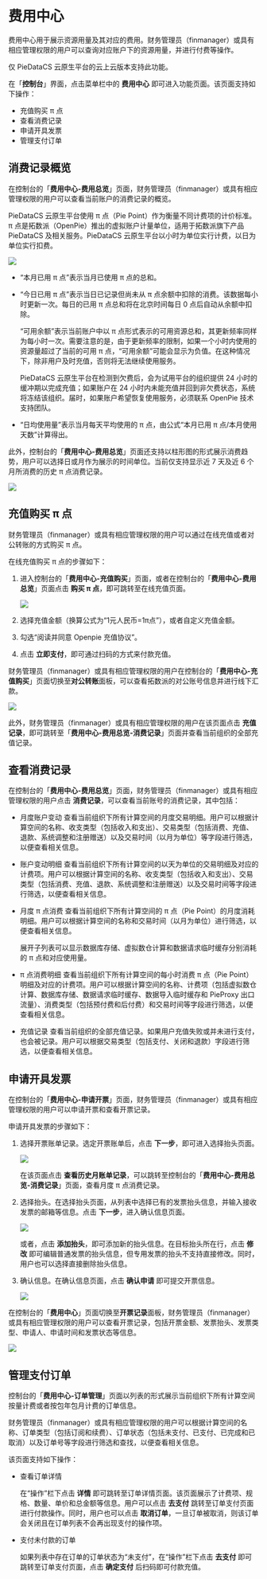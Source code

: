 # 费用中心

费用中心用于展示资源用量及其对应的费用。财务管理员（finmanager）或具有相应管理权限的用户可以查询对应账户下的资源用量，并进行付费等操作。

<note type="tip">
    <p>仅 PieDataCS 云原生平台的云上云版本支持此功能。</p>   
</note>

在「**控制台**」界面，点击菜单栏中的 **费用中心** 即可进入功能页面。该页面支持如下操作：
* 充值购买 π 点
* 查看消费记录
* 申请开具发票
* 管理支付订单

## 消费记录概览

在控制台的「**费用中心-费用总览**」页面，财务管理员（finmanager）或具有相应管理权限的用户可以查看当前账户的消费记录的概览。

PieDataCS 云原生平台使用 π 点（Pie Point）作为衡量不同计费项的计价标准。π 点是拓数派（OpenPie）推出的虚拟账户计量单位，适用于拓数派旗下产品 PieDataCS 及相关服务。PieDataCS 云原生平台以小时为单位实行计费，以日为单位实行扣费。

<img src="https://pdb-doc.oss-cn-beijing.aliyuncs.com/coc-pic/v1/cost-overview.png" scope="external" />

* “本月已用 π 点”表示当月已使用 π 点的总和。

* “今日已用 π 点”表示当日已记录但尚未从 π 点余额中扣除的消费。该数据每小时更新一次。每日的已用 π 点总和将在北京时间每日 0 点后自动从余额中扣除。

  “可用余额”表示当前账户中以 π 点形式表示的可用资源总和，其更新频率同样为每小时一次。需要注意的是，由于更新频率的限制，如果一个小时内使用的资源量超过了当前的可用 π 点，“可用余额”可能会显示为负值。在这种情况下，除非用户及时充值，否则将无法继续使用服务。

  PieDataCS 云原生平台在检测到欠费后，会为试用平台的组织提供 24 小时的缓冲期以完成充值；如果账户在 24 小时内未能充值并回到非欠费状态，系统将冻结该组织。届时，如果账户希望恢复使用服务，必须联系 OpenPie 技术支持团队。

* “日均使用量”表示当月每天平均使用的 π 点，由公式“本月已用 π 点/本月使用天数”计算得出。

此外，控制台的「**费用中心-费用总览**」页面还支持以柱形图的形式展示消费趋势，用户可以选择日或月作为展示的时间单位。当前仅支持显示近 7 天及近 6 个月所消费的历史 π 点消费记录。

<img src="https://pdb-doc.oss-cn-beijing.aliyuncs.com/coc-pic/v1/cost-bar-chart1.png" scope="external" />

## 充值购买 π 点

财务管理员（finmanager）或具有相应管理权限的用户可以通过在线充值或者对公转账的方式购买 π 点。

在线充值购买 π 点的步骤如下：
1. 进入控制台的「**费用中心-充值购买**」页面，或者在控制台的「**费用中心-费用总览**」页面点击 **购买 π 点**，即可跳转至在线充值页面。
   
   <img src="https://pdb-doc.oss-cn-beijing.aliyuncs.com/coc-pic/v1/online-recharge.png" scope="external" />

2. 选择充值金额（换算公式为“1元人民币=1π点”），或者自定义充值金额。
3. 勾选“阅读并同意 Openpie 充值协议”。
4. 点击 **立即支付**，即可通过扫码的方式来付款充值。

财务管理员（finmanager）或具有相应管理权限的用户在控制台的「**费用中心-充值购买**」页面切换至**对公转账**面板，可以查看拓数派的对公账号信息并进行线下汇款。

<img src="https://pdb-doc.oss-cn-beijing.aliyuncs.com/coc-pic/v1/corporate-transfer.png" scope="external" />

此外，财务管理员（finmanager）或具有相应管理权限的用户在该页面点击 **充值记录**，即可跳转至「**费用中心-费用总览-消费记录**」页面并查看当前组织的全部充值记录。

## 查看消费记录

在控制台的「**费用中心-费用总览**」页面，财务管理员（finmanager）或具有相应管理权限的用户点击 **消费记录**，可以查看当前账号的消费记录，其中包括：
* 月度账户变动
  查看当前组织下所有计算空间的月度交易明细。用户可以根据计算空间的名称、收支类型（包括收入和支出）、交易类型（包括消费、充值、退款、系统调整和注册赠送）以及交易时间（以月为单位）等字段进行筛选，以便查看相关信息。

* 账户变动明细
  查看当前组织下所有计算空间的以天为单位的交易明细及对应的计费项。用户可以根据计算空间的名称、收支类型（包括收入和支出）、交易类型（包括消费、充值、退款、系统调整和注册赠送）以及交易时间等字段进行筛选，以便查看相关信息。

* 月度 π 点消费
  查看当前组织下所有计算空间的 π 点（Pie Point）的月度消耗明细。用户可以根据计算空间的名称和交易时间（以月为单位）进行筛选，以便查看相关信息。

  展开子列表可以显示数据库存储、虚拟数仓计算和数据请求临时缓存分别消耗的 π 点和对应使用量。

* π 点消费明细
  查看当前组织下所有计算空间的每小时消费 π 点（Pie Point）明细及对应的计费项。用户可以根据计算空间的名称、计费项（包括虚拟数仓计算、数据库存储、数据请求临时缓存、数据导入临时缓存和 PieProxy 出口流量）、消费类型（包括预付费和后付费）和交易时间等字段进行筛选，以便查看相关信息。

* 充值记录
  查看当前组织的全部充值记录。如果用户充值失败或并未进行支付，也会被记录。用户可以根据交易类型（包括支付、关闭和退款）字段进行筛选，以便查看相关信息。

## 申请开具发票

在控制台的「**费用中心-申请开票**」页面，财务管理员（finmanager）或具有相应管理权限的用户可以申请开票和查看开票记录。

申请开具发票的步骤如下：
1. 选择开票账单记录。选定开票账单后，点击 **下一步**，即可进入选择抬头页面。

   <img src="https://pdb-doc.oss-cn-beijing.aliyuncs.com/coc-pic/v1/select-bill-record.png" scope="external" />

   在该页面点击 **查看历史月账单记录**，可以跳转至控制台的「**费用中心-费用总览-消费记录**」页面，查看月度 π 点消费记录。

2. 选择抬头。在选择抬头页面，从列表中选择已有的发票抬头信息，并输入接收发票的邮箱等信息。点击 **下一步**，进入确认信息页面。

   <img src="https://pdb-doc.oss-cn-beijing.aliyuncs.com/coc-pic/v1/select-title.png" scope="external" />   

   或者，点击 **添加抬头**，即可添加新的抬头信息。在目标抬头所在行，点击 **修改** 即可编辑普通发票的抬头信息，但专用发票的抬头不支持直接修改。同时，用户也可以选择直接删除抬头信息。

3. 确认信息。在确认信息页面，点击 **确认申请** 即可提交开票信息。

   <img src="https://pdb-doc.oss-cn-beijing.aliyuncs.com/coc-pic/v1/confirm-invoice.png" scope="external" />   

在控制台的「**费用中心**」页面切换至**开票记录**面板，财务管理员（finmanager）或具有相应管理权限的用户可以查看开票记录，包括开票金额、发票抬头、发票类型、申请人、申请时间和发票状态等信息。

<img src="https://pdb-doc.oss-cn-beijing.aliyuncs.com/coc-pic/v1/invoice-records-list.png" scope="external" />   

## 管理支付订单

控制台的「**费用中心-订单管理**」页面以列表的形式展示当前组织下所有计算空间按量计费或者按包年包月计费的订单信息。

财务管理员（finmanager）或具有相应管理权限的用户可以根据计算空间的名称、订单类型（包括订阅和续费）、订单状态（包括未支付、已支付、已完成和已取消）以及订单号等字段进行筛选和查找，以便查看相关信息。

该页面支持如下操作：

* 查看订单详情
  
  在“操作”栏下点击 **详情** 即可跳转至订单详情页面。该页面展示了计费项、规格、数量、单价和总金额等信息。用户可以点击 **去支付** 跳转至订单支付页面进行付款操作。同时，用户也可以点击 **取消订单**，一旦订单被取消，则该订单会关闭且在订单列表不会再出现支付的操作项。

* 支付未付款的订单

  如果列表中存在订单的订单状态为“未支付”，在“操作”栏下点击 **去支付** 即可跳转至订单支付页面，点击 **确定支付** 后扫码即可付款充值。